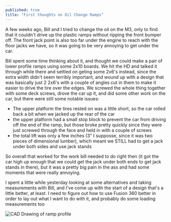 ```yaml
---
published: true
title: "First thoughts on Oil Change Ramps"
---
```

A few weeks ago, Bill and I tried to change the oil on the M3, only to find that it couldn't drive up the plastic ramps without ripping the front bumper off. The front jack point is also too far under the engine to reach with the floor jacks we have, so it was going to be very annoying to get under the car. 

Bill spent some time thinking about it, and thought we could make a pair of lower profile ramps using some 2x10 boards. We hit the HD and talked it through while there and settled on geting some 2x6's instead, since the extra width didn't seem terribly important, and wound up with a design that was basically just 2 2x6's with a couple of angles cut in them to make it easier to drive the tire over the edges. We screwed the whole thing together with some deck screws, drove the car up it, and did some other work on the car, but there were still some notable issues: 

- The upper platform the tires rested on was a little short, so the car rolled back a bit when we jacked up the rear of the car
- the upper platform had a small stop block to prevent the car from driving off the end of the ramp, but those broke pretty quickly since they were just screwed through the face and held in with a couple of screws
- the total lift was only a few inches (3" I supposse, since it was two pieces of dimensional lumber), which meant we STILL had to get a jack under both sides and use jack stands

So overall that worked for the work bill needed to do right then (it got the car high up enough that we could get the jack under both ends to get jack stands in there), but it was a pretty big pain in the ass and had some moments that were really annoying.

I spent a little while yesterday looking at some alternatives and taking measurements with Bill, and I've come up with the start of a design that's a little better, at least. I need to figure out how to use Fusion 360 better in order to lay out what I want to do with it, and probably do some loading measurements too

![CAD Drawing of ramp profile](/assets/ramp.png)
